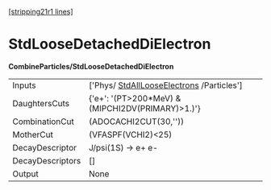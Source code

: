 [[stripping21r1 lines]](./stripping21r1-commonparticles)

# StdLooseDetachedDiElectron

**CombineParticles/StdLooseDetachedDiElectron**

|                  |                                                                                     |
|------------------|-------------------------------------------------------------------------------------|
| Inputs           | ['Phys/ [StdAllLooseElectrons](./stripping21r1-stdalllooseelectrons) /Particles'] |
| DaughtersCuts    | {'e+': '(PT\>200\*MeV) & (MIPCHI2DV(PRIMARY)\>1.)'}                                 |
| CombinationCut   | (ADOCACHI2CUT(30,''))                                                               |
| MotherCut        | (VFASPF(VCHI2)\<25)                                                                 |
| DecayDescriptor  | J/psi(1S) -\> e+ e-                                                                 |
| DecayDescriptors | []                                                                                |
| Output           | None                                                                                |
